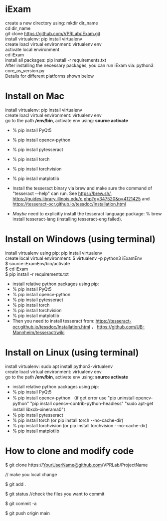 # iExam

create a new directory using: mkdir dir_name <br>
cd dir_name <br>
git clone https://github.com/VPRLab/iExam.git <br>
install virtualenv: pip install virtualenv <br>
create loacl virtual environment: virtualenv env <br>
activate local environment <br>
cd iExam <br>
install all packages: pip install -r requirements.txt <br>
After installing the necessary packages, you can run iExam via: python3 core_os_version.py <br>
Details for different platforms shown below

# Install on Mac
install virtualenv: pip install virtualenv <br>
create loacl virtual environment: virtualenv env <br>
go to the path <b>/env/bin</b>, activate env using: <b>source activate</b> <br>
- % pip install PyQt5
- % pip install opencv-python
- % pip install pytesseract
- % pip install torch
- % pip install torchvision
- % pip install matplotlib

- Install the tesseract binary via brew and make sure the command of "tesseract --help" can run.
  See https://brew.sh/, https://guides.library.illinois.edu/c.php?g=347520&p=4121425 and https://tesseract-ocr.github.io/tessdoc/Installation.html
- *Maybe* need to explicitly install the tesseract language package: % brew install tesseract-lang (installing tesseract-eng failed).

# Install on Windows (using terminal)
install virtualenv using pip: pip install virtualenv <br>
create local virtual environment: $ virtualenv -p python3 iExamEnv <br>
$ source iExamEnv/bin/activate <br>
$ cd iExam <br>
$ pip install -r requirements.txt
- install relative python packages using pip: <br>
- % pip install PyQt5
- % pip install opencv-python
- % pip install pytesseract
- % pip install torch
- % pip install torchvision
- % pip install matplotlib
- Then you need to install tesseract from: https://tesseract-ocr.github.io/tessdoc/Installation.html ， https://github.com/UB-Mannheim/tesseract/wiki 

# Install on Linux (using terminal)
install virtualenv: sudo apt install python3-virtualenv <br>
create loacl virtual environment: virtualenv env <br>
go to the path <b>/env/bin</b>, activate env using: <b>source activate</b> <br>
- install relative python packages using pip: <br>
- % pip install PyQt5
- % pip install opencv-python
	（if get error use "pip uninstall opencv-python" "pip install opencv-contrib-python-headless"
	"sudo apt-get install libxcb-xinerama0"）
- % pip install pytesseract
- % pip install torch (or pip install torch --no-cache-dir)
- % pip install torchvision (or pip install torchvision --no-cache-dir)
- % pip install matplotlib

# How to clone and modify code

$ git clone https://YourUserName@github.com/VPRLab/ProjectName

// make you local change

$ git add .

$ git status //check the files you want to commit

$ git commit -a

$ git push origin main
